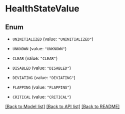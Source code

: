 # HealthStateValue

## Enum


* `UNINITIALIZED` (value: `"UNINITIALIZED"`)

* `UNKNOWN` (value: `"UNKNOWN"`)

* `CLEAR` (value: `"CLEAR"`)

* `DISABLED` (value: `"DISABLED"`)

* `DEVIATING` (value: `"DEVIATING"`)

* `FLAPPING` (value: `"FLAPPING"`)

* `CRITICAL` (value: `"CRITICAL"`)


[[Back to Model list]](../README.md#documentation-for-models) [[Back to API list]](../README.md#documentation-for-api-endpoints) [[Back to README]](../README.md)


